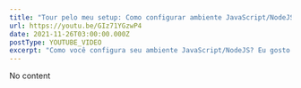 ```yaml
---
title: "Tour pelo meu setup: Como configurar ambiente JavaScript/NodeJS para trabalhar? DO JEITO CERTO"
url: https://youtu.be/GIz71YGzwP4
date: 2021-11-26T03:00:00.000Z
postType: YOUTUBE_VIDEO
excerpt: "Como você configura seu ambiente JavaScript/NodeJS? Eu gosto bastante do Oh My ZSH, uso o NVM e vou mostrar pra você alguns detalhes importantíssimos e coisas que eu já sofri e a meta é fazer um gerador de setup pra facilitar minha vida no futuro. Bora ver o começo dessa jornada?"
---
```


No content
